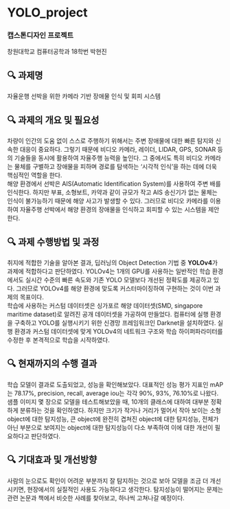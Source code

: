 # YOLO_project 

### 캡스톤디자인 프로젝트
창원대학교 컴퓨터공학과 18학번 박현진

## 🔍 과제명
자율운행 선박을 위한 카메라 기반 장애물 인식 및 회피 시스템  

## 🔍 과제의 개요 및 필요성
  차량이 인간의 도움 없이 스스로 주행하기 위해서는 주변 장애물에 대한 빠른 탐지와 신속한 대응이 중요하다. 그렇기 때문에 비디오 카메라, 레이더, LIDAR, GPS, SONAR 등의 기술들을 동시에 활용하여 자율주행 능력을 높인다. 그 중에서도 특히 비디오 카메라는 물체를 구별하고 장애물을 피하며 경로를 탐색하는 ‘시각적 인식’을 하는 데에 더욱 핵심적인 역할을 한다.  
  해양 환경에서 선박은 AIS(Automatic Identification System)를 사용하여 주변 배를 인식한다. 하지만 부표, 소형보트, 카약과 같이 규모가 작고 AIS 송신기가 없는 물체는 인식이 불가능하기 때문에 해양 사고가 발생할 수 있다. 그러므로 비디오 카메라를 이용하여 자율주행 선박에서 해양 환경의 장애물을 인식하고 회피할 수 있는 시스템을 제안한다. 

## 🔍 과제 수행방법 및 과정
   취지에 적합한 기술을 알아본 결과, 딥러닝의 Object Detection 기법 중 **YOLOv4**가 과제에 적합하다고 판단하였다. YOLOv4는 1개의 GPU를 사용하는 일반적인 학습 환경에서도 실시간 수준의 빠른 속도와 기존 YOLO 모델보다 개선된 정확도를 제공하고 있다. 그러므로 YOLOv4를 해양 환경에 맞도록 커스터마이징하여 구현하는 것이 이번 과제의 목표이다.  
   학습에 사용하는 커스텀 데이터셋은 싱가포르 해양 데이터셋(SMD, singapore maritime dataset)로 알려진 공개 데이터셋을 가공하여 만들었다. 컴퓨터에 실행 환경을 구축하고 YOLO를 실행시키기 위한 신경망 프레임워크인 Darknet을 설치하였다. 실행 환경과 커스텀 데이터셋에 맞게 YOLOv4의 네트워크 구조와 학습 하이퍼파라미터를 수정한 후 본격적으로 학습을 시작하였다.  

## 🔍 현재까지의 수행 결과
  학습 모델이 결과로 도출되었고, 성능을 확인해보았다. 대표적인 성능 평가 지표인 mAP는 78.17%, precision, recall, average iou는 각각 90%, 93%, 76.10%로 나왔다.  
  샘플 이미지 몇 장으로 모델을 테스트해보았을 때, 10개의 클래스에 대하여 대부분 정확하게 분류하는 것을 확인하였다. 하지만 크기가 작거나 거리가 멀어서 작아 보이는 소형 object에 대한 탐지성능, 큰 object에 완전히 겹쳐진 object에 대한 탐지성능, 전체가 아닌 부분으로 보여지는 object에 대한 탐지성능이 다소 부족하여 이에 대한 개선이 필요하다고 판단하였다.
  
## 🔍 기대효과 및 개선방향
  사람의 눈으로도 확인이 어려운 부분까지 잘 탐지하는 것으로 보아 모델을 조금 더 개선시키면, 현장에서의 실질적인 사용도 가능하다고 생각한다. 탐지성능이 떨어지는 문제는 관련 논문과 책에서 비슷한 사례를 찾아보고, 하나씩 고쳐나갈 예정이다.
